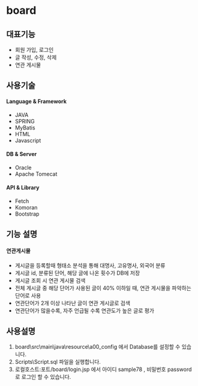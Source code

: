 # board

## 대표기능
- 회원 가입, 로그인
- 글 작성, 수정, 삭제
- 연관 게시물
## 사용기술
#### Language & Framework
- JAVA
- SPRING
- MyBatis
- HTML
- Javascript
#### DB & Server
- Oracle
- Apache Tomecat
#### API & Library
- Fetch
- Komoran
- Bootstrap

## 기능 설명
#### 연관게시물
- 게시글을 등록할때 형태소 분석을 통해 대명사, 고유명사, 외국어 분류
- 게시글 id, 분류된 단어, 해당 글에 나온 횟수가 DB에 저장
- 게시글 조회 시 연관 게시물 검색
- 전체 게시글 중 해당 단어가 사용된 글이 40% 이하일 때, 연관 게시물을 파악하는 단어로 사용
- 연관단어가 2개 이상 나타난 글이 연관 게시글로 검색
- 연관단어가 많을수록, 자주 언급될 수록 연관도가 높은 글로 평가


## 사용설명
1. board\src\main\java\resource\a00_config 에서 Database를 설정할 수 있습니다.
2. Scripts\Script.sql 파일을 실행합니다.
3. 로컬호스트:포트/board/login.jsp 에서 아이디 sample78 , 비밀번호 password 로 로그인 할 수 있습니다.
